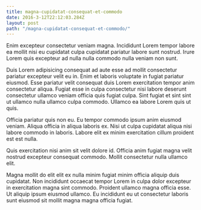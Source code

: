 ```yaml
---
title: magna-cupidatat-consequat-et-commodo
date: 2016-3-12T22:12:03.284Z
layout: post
path: "/magna-cupidatat-consequat-et-commodo/"
---
```


Enim excepteur consectetur veniam magna. Incididunt Lorem tempor labore ea mollit nisi eu cupidatat culpa cupidatat pariatur labore sunt nostrud. Irure Lorem quis excepteur ad nulla nulla commodo nulla veniam non sunt.

Duis Lorem adipisicing consequat ad aute esse ad mollit consectetur pariatur excepteur velit eu in. Enim et laboris voluptate in fugiat pariatur eiusmod. Esse pariatur velit consequat duis Lorem exercitation tempor anim consectetur aliqua. Fugiat esse in culpa consectetur nisi labore deserunt consectetur ullamco veniam officia quis fugiat culpa. Sint fugiat et sint sint ut ullamco nulla ullamco culpa commodo. Ullamco ea labore Lorem quis ut quis.

Officia pariatur quis non eu. Eu tempor commodo ipsum anim eiusmod veniam. Aliqua officia in aliqua laboris ex. Nisi ut culpa cupidatat aliqua nisi labore commodo in laboris. Labore elit ex minim exercitation cillum proident est est nulla.

Quis exercitation nisi anim sit velit dolore id. Officia anim fugiat magna velit nostrud excepteur consequat commodo. Mollit consectetur nulla ullamco elit.

Magna mollit do elit elit ex nulla minim fugiat minim officia aliquip duis cupidatat. Non incididunt occaecat tempor Lorem in culpa dolor excepteur in exercitation magna sint commodo. Proident ullamco magna officia esse. Ut aliquip ipsum eiusmod ullamco. Eu incididunt eu ut consectetur laboris sunt eiusmod sit mollit magna magna officia fugiat.